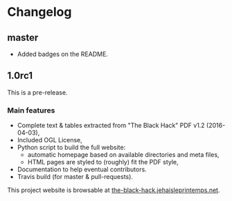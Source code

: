 # Changelog

## master

* Added badges on the README.

## 1.0rc1

This is a pre-release.

### Main features

* Complete text & tables extracted from "The Black Hack" PDF v1.2 (2016-04-03),
* Included OGL License,
* Python script to build the full website:
  * automatic homepage based on available directories and meta files,
  * HTML pages are styled to (roughly) fit the PDF style,
* Documentation to help eventual contributors.
* Travis build (for master & pull-requests).

This project website is browsable at [the-black-hack.jehaisleprintemps.net](http://the-black-hack.jehaisleprintemps.net/).
